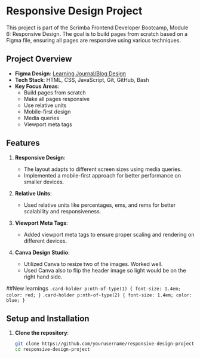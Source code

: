 # Responsive Design Project

This project is part of the Scrimba Frontend Developer Bootcamp, Module 6: Responsive Design. The goal is to build pages from scratch based on a Figma file, ensuring all pages are responsive using various techniques.

## Project Overview

- **Figma Design**: [Learning Journal/Blog Design](https://www.figma.com/design/hE5klIn1AEQ9XWZWmurs7y/Learning-Journal%2FBlog?node-id=0-1&node-type=canvas&t=GnJml8EciGgYHoui-0)
- **Tech Stack**: HTML, CSS, JavaScript, Git, GitHub, Bash
- **Key Focus Areas**:
  - Build pages from scratch
  - Make all pages responsive
  - Use relative units
  - Mobile-first design
  - Media queries
  - Viewport meta tags

## Features

1. **Responsive Design**:
   - The layout adapts to different screen sizes using media queries.
   - Implemented a mobile-first approach for better performance on smaller devices.

2. **Relative Units**:
   - Used relative units like percentages, ems, and rems for better scalability and responsiveness.

3. **Viewport Meta Tags**:
   - Added viewport meta tags to ensure proper scaling and rendering on different devices.

4. **Canva Design Studio**:
    - Utilized Canva to resize two of the images.  Worked well.
    - Used Canva also to flip the header image so light would be on the right hand side.

##New learnings
`.card-holder p:nth-of-type(1) { font-size: 1.4em; color: red; }`
`.card-holder p:nth-of-type(2) { font-size: 1.4em; color: blue; }`

## Setup and Installation

1. **Clone the repository**:
   ```bash
   git clone https://github.com/yourusername/responsive-design-project.git
   cd responsive-design-project

